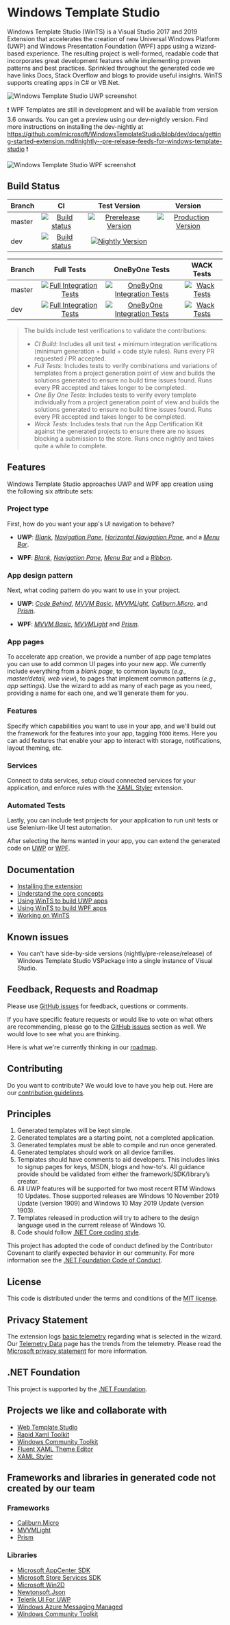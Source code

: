 # Windows Template Studio

Windows Template Studio (WinTS) is a Visual Studio 2017 and 2019 Extension that accelerates the creation of new Universal Windows Platform (UWP) and Windows Presentation Foundation (WPF) apps using a wizard-based experience. The resulting project is well-formed, readable code that incorporates great development features while implementing proven patterns and best practices. Sprinkled throughout the generated code we have links Docs, Stack Overflow and blogs to provide useful insights. WinTS supports creating apps in C# or VB.Net.

![Windows Template Studio UWP screenshot](./docs/resources/getting-started/WTS%20-%20Project%20Type.png)

:heavy_exclamation_mark: WPF Templates are still in development and will be available from version 3.6 onwards. You can get a preview using our dev-nightly version. Find more instructions on installing the dev-nightly at https://github.com/microsoft/WindowsTemplateStudio/blob/dev/docs/getting-started-extension.md#nightly--pre-release-feeds-for-windows-template-studio :heavy_exclamation_mark:

![Windows Template Studio WPF screenshot](./docs/resources/getting-started/WTSProjectTypeWPF.png)

## Build Status

|Branch   |CI                |Test Version|Version|
|:--------|:----------------:|:---------------:|:---------------:|
|master|[![Build status](https://winappstudio.visualstudio.com/DefaultCollection/WTS/_apis/build/status/WebTemplateStudio/webts.ci?branchName=master)](https://winappstudio.visualstudio.com/DefaultCollection/WTS/_build/latest?definitionId=166)|[![Prerelease Version](https://wtsrepository.blob.core.windows.net/badges/img.prerelease.version.svg)](https://github.com/Microsoft/WindowsTemplateStudio/blob/master/docs/getting-started-extension.md#nightly--pre-release-feeds-for-windows-template-studio) |[![Production Version](https://wtsrepository.blob.core.windows.net/badges/img.release.version.svg?maxAge=600)](https://marketplace.visualstudio.com/items?itemName=WASTeamAccount.WindowsTemplateStudio)|
|dev|[![Build status](https://winappstudio.visualstudio.com/DefaultCollection/WTS/_apis/build/status/WebTemplateStudio/webts.ci?branchName=dev)](https://winappstudio.visualstudio.com/DefaultCollection/WTS/_build/latest?definitionId=166)|[![Nightly Version](https://wtsrepository.blob.core.windows.net/badges/img.nightly.version.svg)](https://github.com/Microsoft/WindowsTemplateStudio/blob/master/docs/getting-started-extension.md#nightly--pre-release-feeds-for-windows-template-studio)||

|Branch   |Full Tests       |OneByOne Tests       |WACK Tests       |
|:--------|:---------------:|:---------------:|:---------------:|
|master|[![Full Integration Tests](https://winappstudio.visualstudio.com/DefaultCollection/WTS/_apis/build/status/WindowsTemplateStudio/wints.templates.tests.full?branchName=master)](https://winappstudio.visualstudio.com/DefaultCollection/WTS/_build/latest?definitionId=167)|[![OneByOne Integration Tests](https://winappstudio.visualstudio.com/DefaultCollection/WTS/_apis/build/status/WindowsTemplateStudio/wints.templates.tests.onebyone?branchName=master)](https://winappstudio.visualstudio.com/DefaultCollection/WTS/_build/latest?definitionId=168)|[![Wack Tests](https://winappstudio.visualstudio.com/DefaultCollection/WTS/_apis/build/status/WindowsTemplateStudio/wints.templates.tests.wack?branchName=master)](https://winappstudio.visualstudio.com/DefaultCollection/WTS/_build/latest?definitionId=169)
|dev|[![Full Integration Tests](https://winappstudio.visualstudio.com/DefaultCollection/WTS/_apis/build/status/WindowsTemplateStudio/wints.templates.tests.full?branchName=dev)](https://winappstudio.visualstudio.com/DefaultCollection/WTS/_build/latest?definitionId=167)|[![OneByOne Integration Tests](https://winappstudio.visualstudio.com/DefaultCollection/WTS/_apis/build/status/WindowsTemplateStudio/wints.templates.tests.onebyone?branchName=dev)](https://winappstudio.visualstudio.com/DefaultCollection/WTS/_build/latest?definitionId=168)|[![Wack Tests](https://winappstudio.visualstudio.com/DefaultCollection/WTS/_apis/build/status/WindowsTemplateStudio/wints.templates.tests.wack?branchName=dev)](https://winappstudio.visualstudio.com/DefaultCollection/WTS/_build/latest?definitionId=169)

> The builds include test verifications to validate the contributions:
>
> - *CI Build*: Includes all unit test + minimum integration verifications (minimum generation + build + code style rules). Runs every PR requested / PR accepted.
> - *Full Tests*: Includes tests to verify combinations and variations of templates from a project generation point of view and builds the solutions generated to ensure no build time issues found. Runs every PR accepted and takes longer to be completed.
> - *One By One Tests*: Includes tests to verify every template individually from a project generation point of view and builds the solutions generated to ensure no build time issues found. Runs every PR accepted and takes longer to be completed.
> - *Wack Tests*: Includes tests that run the App Certification Kit against the generated projects to ensure there are no issues blocking a submission to the store. Runs once nightly and takes quite a while to complete.

## Features

Windows Template Studio approaches UWP and WPF app creation using the following six attribute sets:

### **Project type**

First, how do you want your app's UI navigation to behave?

- **UWP**: *[Blank](./docs/UWP/projectTypes/blank.md)*, *[Navigation Pane](./docs/UWP/projectTypes/navigationpane.md)*, *[Horizontal Navigation Pane](./docs/UWP/projectTypes/horizontalnavigationpane.md)*, and a *[Menu Bar](./docs/UWP/projectTypes/menubar.md)*.

- **WPF**: *[Blank](./docs/WPF/projectTypes/blank.md)*, *[Navigation Pane](./docs/WPF/projectTypes/navigationpane.md)*, *[Menu Bar](./docs/WPF/projectTypes/menubar.md)* and a *[Ribbon](./docs/WPF/projectTypes/ribbon.md)*.


### **App design pattern**

Next, what coding pattern do you want to use in your project.

- **UWP**: *[Code Behind](./docs/UWP/frameworks/codebehind.md)*, *[MVVM Basic](./docs/UWP/frameworks/mvvmbasic.md)*, *[MVVMLight](./docs/UWP/frameworks/mvvmlight.md)*, *[Caliburn.Micro](./docs/UWP/frameworks/caliburnmicro.md)*, and *[Prism](./docs/UWP/frameworks/prism.md)*.

- **WPF**: *[MVVM Basic](./docs/WPF/frameworks/mvvmbasic.md)*, *[MVVMLight](./docs/WPF/frameworks/mvvmlight.md)* and *[Prism](./docs/WPF/frameworks/prism.md)*.

### **App pages**

To accelerate app creation, we provide a number of app page templates you can use to add common UI pages into your new app. We currently include everything from a *blank page*, to common layouts (*e.g., master/detail, web view*), to pages that implement common patterns (*e.g., app settings*). Use the wizard to add as many of each page as you need, providing a name for each one, and we'll generate them for you.

### **Features**

Specify which capabilities you want to use in your app, and we'll build out the framework for the features into your app, tagging `TODO` items. Here you can add features that enable your app to interact with storage, notifications, layout theming, etc.

### **Services**

Connect to data services, setup cloud connected services for your application, and enforce rules with the [XAML Styler](https://github.com/Xavalon/XamlStyler) extension.

### **Automated Tests**

Lastly, you can include test projects for your application to run unit tests or use Selenium-like UI test automation.

After selecting the items wanted in your app, you can extend the generated code on [UWP](./docs/UWP/getting-started-endusers.md) or [WPF](./docs/WPF/getting-started-endusers.md).

## Documentation

- [Installing the extension](./docs/getting-started-extension.md)
- [Understand the core concepts](./docs/concepts.md)
- [Using WinTS to build UWP apps](./docs/UWP/getting-started-endusers.md)
- [Using WinTS to build WPF apps](./docs/WPF/getting-started-endusers.md)
- [Working on WinTS](./docs/getting-started-developers.md)

## Known issues

- You can't have side-by-side versions (nightly/pre-release/release) of Windows Template Studio VSPackage into a single instance of Visual Studio.

## Feedback, Requests and Roadmap

Please use [GitHub issues](https://github.com/Microsoft/WindowsTemplateStudio/issues) for feedback, questions or comments.

If you have specific feature requests or would like to vote on what others are recommending, please go to the [GitHub issues](https://github.com/Microsoft/WindowsTemplateStudio/issues) section as well.  We would love to see what you are thinking.

Here is what we're currently thinking in our [roadmap](./docs/roadmap.md).

## Contributing

Do you want to contribute? We would love to have you help out. Here are our [contribution guidelines](CONTRIBUTING.md).

## Principles

1. Generated templates will be kept simple.
2. Generated templates are a starting point, not a completed application.
3. Generated templates must be able to compile and run once generated.
4. Generated templates should work on all device families.
5. Templates should have comments to aid developers. This includes links to signup pages for keys, MSDN, blogs and how-to's.  All guidance provide should be validated from either the framework/SDK/library’s creator.
6. All UWP features will be supported for two most recent RTM Windows 10 Updates. Those supported releases are Windows 10 November 2019 Update (version 1909) and Windows 10 May 2019 Update (version 1903).
7. Templates released in production will try to adhere to the design language used in the current release of Windows 10.
8. Code should follow [.NET Core coding style](https://github.com/dotnet/corefx/blob/master/Documentation/coding-guidelines/coding-style.md).

This project has adopted the code of conduct defined by the Contributor Covenant to clarify expected behavior in our community.
For more information see the [.NET Foundation Code of Conduct](https://dotnetfoundation.org/code-of-conduct).

## License

This code is distributed under the terms and conditions of the [MIT license](LICENSE.md).

## Privacy Statement

The extension logs [basic telemetry](./docs/telemetry.md) regarding what is selected in the wizard. Our [Telemetry Data](./docs/telemetryData.md) page has the trends from the telemetry. Please read the [Microsoft privacy statement](http://go.microsoft.com/fwlink/?LinkId=521839) for more information.

## .NET Foundation

This project is supported by the [.NET Foundation](https://dotnetfoundation.org).

## Projects we like and collaborate with

- [Web Template Studio](https://github.com/Microsoft/WebTemplateStudio)
- [Rapid Xaml Toolkit](https://github.com/Microsoft/Rapid-XAML-Toolkit)
- [Windows Community Toolkit](https://github.com/Microsoft/WindowsCommunityToolkit)
- [Fluent XAML Theme Editor](https://github.com/Microsoft/fluent-xaml-theme-editor)
- [XAML Styler](https://github.com/Xavalon/XamlStyler)

## Frameworks and libraries in generated code not created by our team

### Frameworks

- [Caliburn.Micro](https://github.com/Caliburn-Micro/Caliburn.Micro)
- [MVVMLight](https://github.com/lbugnion/mvvmlight)
- [Prism](https://github.com/PrismLibrary/Prism)

### Libraries

- [Microsoft AppCenter SDK](https://github.com/Microsoft/AppCenter-SDK-DotNet)
- [Microsoft Store Services SDK](https://marketplace.visualstudio.com/items?itemName=AdMediator.MicrosoftStoreServicesSDK)
- [Microsoft Win2D](https://github.com/Microsoft/Win2D)
- [Newtonsoft.Json](https://github.com/JamesNK/Newtonsoft.Json)
- [Telerik UI For UWP](https://github.com/telerik/UI-For-UWP)
- [Windows Azure Messaging Managed](https://www.nuget.org/packages/WindowsAzure.Messaging.Managed)
- [Windows Community Toolkit](https://github.com/Microsoft/WindowsCommunityToolkit)
